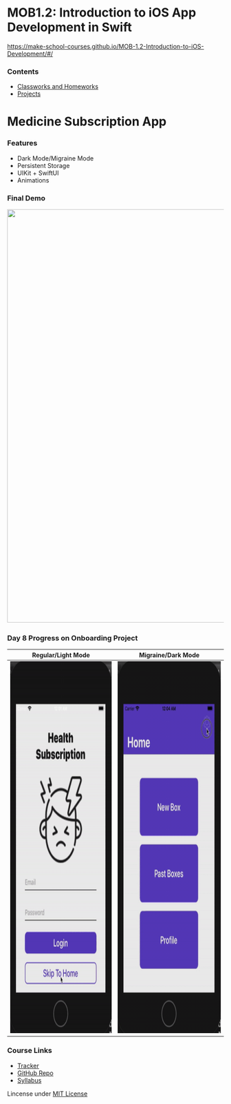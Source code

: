# MOB1.2: Introduction to iOS App Development in Swift
https://make-school-courses.github.io/MOB-1.2-Introduction-to-iOS-Development/#/

### Contents
- [Classworks and Homeworks](MobileClasswork)
- [Projects](Projects)

# Medicine Subscription App 
### Features
- Dark Mode/Migraine Mode
- Persistent Storage
- UIKit + SwiftUI
- Animations

### Final Demo
<img src="https://github.com/SamuelFolledo/MOB1.2/blob/master/MobileClasswork/static/gif/finalDemo.gif" width="548" height="960">

### Day 8 Progress on Onboarding Project
__Regular/Light Mode__             |  __Migraine/Dark Mode__
:-------------------------:|:-------------------------:
<img src="https://github.com/SamuelFolledo/MOB1.2/blob/master/MobileClasswork/static/gif/day8DemoLight.gif" width="428" height="864">  |  <img src="https://github.com/SamuelFolledo/MOB1.2/blob/master/MobileClasswork/static/gif/day8DemoDark.gif" width="428" height="864">


### Course Links
- [Tracker](https://make.sc/mob1.2-tracker)
- [GitHub Repo](https://github.com/Make-School-Courses/MOB-1.2-Introduction-to-iOS-Development)
- [Syllabus](https://make-school-courses.github.io/MOB-1.2-Introduction-to-iOS-Development/#/README)

Lincense under [MIT License](LICENSE)
